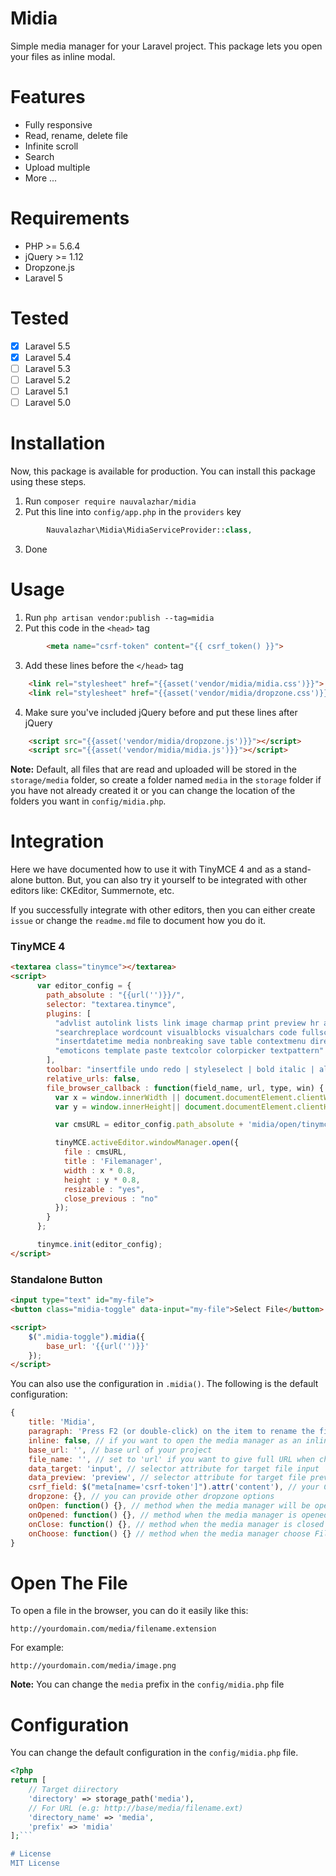# Midia
Simple media manager for your Laravel project. This package lets you open your files as inline modal.

# Features
- Fully responsive
- Read, rename, delete file
- Infinite scroll
- Search
- Upload multiple
- More ...

# Requirements
- PHP >= 5.6.4
- jQuery >= 1.12
- Dropzone.js
- Laravel 5

# Tested
- [x] Laravel 5.5
- [x] Laravel 5.4 
- [ ] Laravel 5.3 
- [ ] Laravel 5.2 
- [ ] Laravel 5.1 
- [ ] Laravel 5.0 

# Installation
Now, this package is available for production. You can install this package using these steps.
1. Run `composer require nauvalazhar/midia`
2. Put this line into `config/app.php` in the `providers` key
```php
        Nauvalazhar\Midia\MidiaServiceProvider::class,
```
3. Done

# Usage
1. Run `php artisan vendor:publish --tag=midia`
2. Put this code in the `<head>` tag
```html
        <meta name="csrf-token" content="{{ csrf_token() }}">
```
3. Add these lines before the `</head>` tag
```html
	<link rel="stylesheet" href="{{asset('vendor/midia/midia.css')}}">
	<link rel="stylesheet" href="{{asset('vendor/midia/dropzone.css')}}">
```
4. Make sure you've included jQuery before and put these lines after jQuery
```html
	<script src="{{asset('vendor/midia/dropzone.js')}}"></script>
	<script src="{{asset('vendor/midia/midia.js')}}"></script>
```

**Note:** Default, all files that are read and uploaded will be stored in the `storage/media` folder, so create a folder named `media` in the `storage` folder if you have not already created it or you can change the location of the folders you want in `config/midia.php`.

# Integration
Here we have documented how to use it with TinyMCE 4 and as a stand-alone button. But, you can also try it yourself to be integrated with other editors like: CKEditor, Summernote, etc.

If you successfully integrate with other editors, then you can either create `issue` or change the `readme.md` file to document how you do it.

### TinyMCE 4
```html
<textarea class="tinymce"></textarea>
<script>
	  var editor_config = {
	    path_absolute : "{{url('')}}/",
	    selector: "textarea.tinymce",
	    plugins: [
	      "advlist autolink lists link image charmap print preview hr anchor pagebreak",
	      "searchreplace wordcount visualblocks visualchars code fullscreen",
	      "insertdatetime media nonbreaking save table contextmenu directionality",
	      "emoticons template paste textcolor colorpicker textpattern"
	    ],
	    toolbar: "insertfile undo redo | styleselect | bold italic | alignleft aligncenter alignright alignjustify | bullist numlist outdent indent | link image media",
	    relative_urls: false,
	    file_browser_callback : function(field_name, url, type, win) {
	      var x = window.innerWidth || document.documentElement.clientWidth || document.getElementsByTagName('body')[0].clientWidth;
	      var y = window.innerHeight|| document.documentElement.clientHeight|| document.getElementsByTagName('body')[0].clientHeight;

	      var cmsURL = editor_config.path_absolute + 'midia/open/tinymce4?field_name=' + field_name;

	      tinyMCE.activeEditor.windowManager.open({
	        file : cmsURL,
	        title : 'Filemanager',
	        width : x * 0.8,
	        height : y * 0.8,
	        resizable : "yes",
	        close_previous : "no"
	      });
	    }
	  };

	  tinymce.init(editor_config);
</script>
```
### Standalone Button
```html
<input type="text" id="my-file">
<button class="midia-toggle" data-input="my-file">Select File</button>

<script>
	$(".midia-toggle").midia({
		base_url: '{{url('')}}'
	});
</script>
```
You can also use the configuration in `.midia()`. The following is the default configuration:
```javascript
{
	title: 'Midia',
	paragraph: 'Press F2 (or double-click) on the item to rename the file.',
	inline: false, // if you want to open the media manager as an inline element
	base_url: '', // base url of your project
	file_name: '', // set to 'url' if you want to give full URL when choosing file
	data_target: 'input', // selector attribute for target file input
	data_preview: 'preview', // selector attribute for target file preview
	csrf_field: $("meta[name='csrf-token']").attr('content'), // your CSRF field
	dropzone: {}, // you can provide other dropzone options
	onOpen: function() {}, // method when the media manager will be opened
	onOpened: function() {}, // method when the media manager is opened
	onClose: function() {}, // method when the media manager is closed
	onChoose: function() {} // method when the media manager choose File
}
```

# Open The File
To open a file in the browser, you can do it easily like this:
```
http://yourdomain.com/media/filename.extension
```
For example:
```
http://yourdomain.com/media/image.png
```
**Note:** You can change the `media` prefix in the `config/midia.php` file
	
# Configuration
You can change the default configuration in the `config/midia.php` file.
```php
<?php
return [
	// Target diirectory
	'directory' => storage_path('media'),
	// For URL (e.g: http://base/media/filename.ext)
	'directory_name' => 'media',
	'prefix' => 'midia'
];```

# License
MIT License
